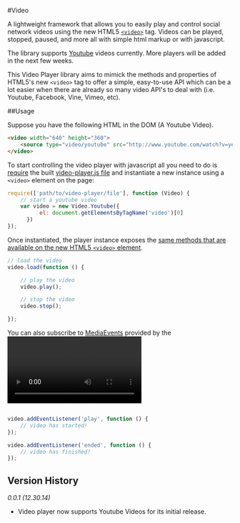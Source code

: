 #Video

A lightweight framework that allows you to easily play and control social network videos using the new HTML5 [`<video>`](https://developer.mozilla.org/en-US/docs/Web/HTML/Element/video) tag. Videos
can be played, stopped, paused, and more all with simple html markup or with javascript.

The library supports [Youtube](youtube.com) videos currently. More players will be added in the next few weeks.

This Video Player library aims to mimick the methods and properties of HTML5's new `<video>` tag to offer a simple, easy-to-use API
which can be a lot easier when there are already so many video API's to deal with (i.e. Youtube, Facebook, Vine, Vimeo, etc).


##Usage

Suppose you have the following HTML in the DOM (A Youtube Video).

```html
<video width="640" height="360">
    <source type="video/youtube" src="http://www.youtube.com/watch?v=ye82js0sL32" />
</video>
```

To start controlling the video player with javascript all you need to do is [require](http://requirejs.org) the built [video-player.js file](https://github.com/mkay581/video-player/tree/master/dist) and instantiate a new instance using a `<video>` element on the page:

```javascript
require(['path/to/video-player/file'], function (Video) {
    // start a youtube video
    var video = new Video.Youtube({
          el: document.getElementsByTagName('video')[0]
      })
});
```
Once instantiated, the player instance exposes the [same methods that are available on the new HTML5 `<video>` element](https://developer.mozilla.org/en-US/docs/Web/Guide/HTML/Using_HTML5_audio_and_video#Controlling_media_playback).

```javascript
// load the video
video.load(function () {

    // play the video
    video.play();

    // stop the video
    video.stop();

});
```

You can also subscribe to [MediaEvents](https://developer.mozilla.org/en-US/docs/Web/Guide/Events/Media_events) provided by the <video> element:

```javascript

video.addEventListener('play', function () {
    // video has started!
});

video.addEventListener('ended', function () {
    // video has finished!
});
```

## Version History

*0.0.1 (12.30.14)*

* Video player now supports Youtube Videos for its initial release.



